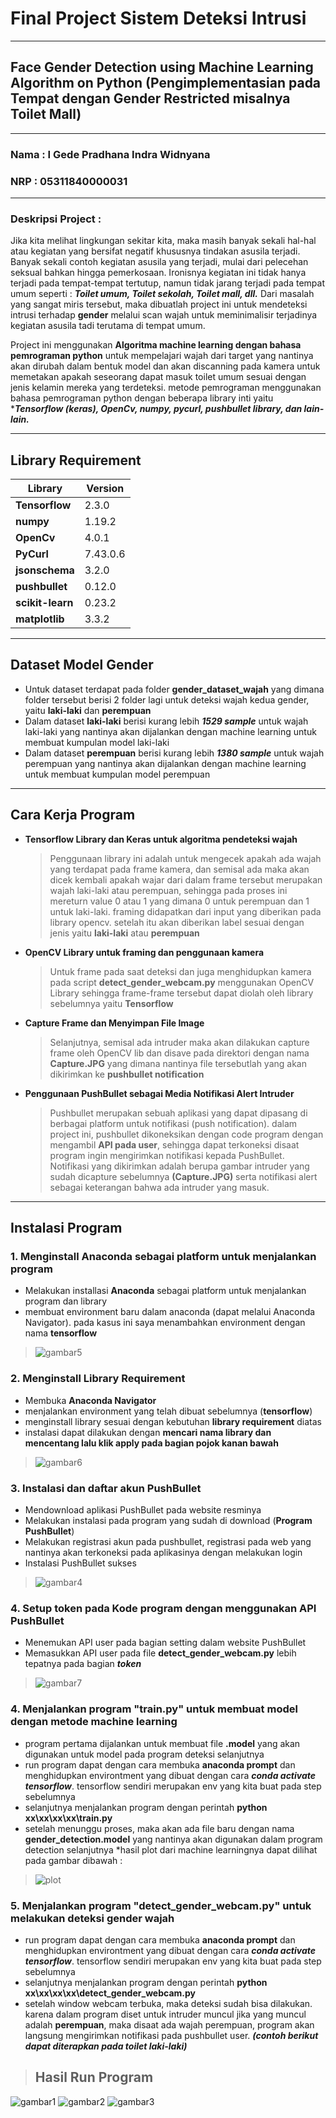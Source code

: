 # Final Project Sistem Deteksi Intrusi
---------

## Face Gender Detection using Machine Learning Algorithm on Python (Pengimplementasian pada Tempat dengan Gender Restricted misalnya Toilet Mall)
  

--------------------------------------------


### Nama : I Gede Pradhana Indra Widnyana
### NRP  : 05311840000031

---------------------------------------------

### Deskripsi Project : 
Jika kita melihat lingkungan sekitar kita, maka masih banyak sekali hal-hal atau kegiatan yang bersifat negatif khususnya tindakan asusila terjadi. Banyak sekali contoh kegiatan asusila yang terjadi, mulai dari pelecehan seksual bahkan hingga pemerkosaan. Ironisnya kegiatan ini tidak hanya terjadi pada tempat-tempat tertutup, namun tidak jarang terjadi pada tempat umum seperti : ***Toilet umum, Toilet sekolah, Toilet mall, dll.*** Dari masalah yang sangat miris tersebut, maka dibuatlah project ini untuk mendeteksi intrusi terhadap **gender** melalui scan wajah untuk meminimalisir terjadinya kegiatan asusila tadi terutama di tempat umum.

Project ini menggunakan **Algoritma machine learning dengan bahasa pemrograman python** untuk mempelajari wajah dari target yang nantinya akan dirubah dalam bentuk model dan akan discanning pada kamera untuk memetakan apakah seseorang dapat masuk toilet umum sesuai dengan jenis kelamin mereka yang terdeteksi. metode pemrograman menggunakan bahasa pemrograman python dengan beberapa library inti yaitu ****Tensorflow (keras), OpenCv, numpy, pycurl, pushbullet library, dan lain-lain.***

---------------------
## Library Requirement

| Library | Version |
| ----------- | ----------- |
| **Tensorflow** | 2.3.0 |
| **numpy** | 1.19.2 | 
| **OpenCv** | 4.0.1 | 
| **PyCurl** | 7.43.0.6 | 
| **jsonschema** | 3.2.0 | 
| **pushbullet** | 0.12.0 | 
| **scikit-learn** | 0.23.2 | 
| **matplotlib**| 3.3.2 | 

----------------------------
## Dataset Model Gender
* Untuk dataset terdapat pada folder **gender_dataset_wajah** yang dimana folder tersebut berisi 2 folder lagi untuk deteksi wajah kedua gender, yaitu **laki-laki** dan **perempuan**
* Dalam dataset **laki-laki** berisi kurang lebih ***1529 sample*** untuk wajah laki-laki yang nantinya akan dijalankan dengan machine learning untuk membuat kumpulan model laki-laki
* Dalam dataset **perempuan** berisi kurang lebih ***1380 sample*** untuk wajah perempuan yang nantinya akan dijalankan dengan machine learning untuk membuat kumpulan model perempuan

-----------------------------
## Cara Kerja Program
* **Tensorflow Library dan Keras untuk algoritma pendeteksi wajah**
    > Penggunaan library ini adalah untuk mengecek apakah ada wajah yang terdapat pada frame kamera, dan semisal ada maka akan dicek kembali apakah wajar dari dalam frame tersebut merupakan wajah laki-laki atau perempuan, sehingga pada proses ini mereturn value 0 atau 1 yang dimana 0 untuk perempuan dan 1 untuk laki-laki. framing didapatkan dari input yang diberikan pada library opencv. setelah itu akan diberikan label sesuai dengan jenis yaitu **laki-laki** atau **perempuan**

* **OpenCV Library untuk framing dan penggunaan kamera**
    > Untuk frame pada saat deteksi dan juga menghidupkan kamera pada script **detect_gender_webcam.py** menggunakan OpenCV Library sehingga frame-frame tersebut dapat diolah oleh library sebelumnya yaitu **Tensorflow**

* **Capture Frame dan Menyimpan File Image**
    > Selanjutnya, semisal ada intruder maka akan dilakukan capture frame oleh OpenCV lib dan disave pada direktori dengan nama **Capture.JPG** yang dimana nantinya file tersebutlah yang akan dikirimkan ke **pushbullet notification**

* **Penggunaan PushBullet sebagai Media Notifikasi Alert Intruder**
    > Pushbullet merupakan sebuah aplikasi yang dapat dipasang di berbagai platform untuk notifikasi (push notification). dalam project ini, pushbullet dikoneksikan dengan code program dengan mengambil **API pada user**, sehingga dapat terkoneksi disaat program ingin mengirimkan notifikasi kepada PushBullet. Notifikasi yang dikirimkan adalah berupa gambar intruder yang sudah dicapture sebelumnya **(Capture.JPG)** serta notifikasi alert sebagai keterangan bahwa ada intruder yang masuk.

------------------------------------------

## Instalasi Program
### 1. Menginstall **Anaconda** sebagai platform untuk menjalankan program
* Melakukan installasi **Anaconda** sebagai platform untuk menjalankan program dan library
* membuat environment baru dalam anaconda (dapat melalui Anaconda Navigator). pada kasus ini saya menambahkan environment dengan nama **tensorflow**

> ![gambar5](/img/5.JPG)
### 2. Menginstall Library Requirement
* Membuka **Anaconda Navigator** 
* menjalankan environment yang telah dibuat sebelumnya (**tensorflow**)
* menginstall library sesuai dengan kebutuhan **library requirement** diatas
* instalasi dapat dilakukan dengan **mencari nama library dan mencentang lalu klik apply pada bagian pojok kanan bawah**

> ![gambar6](/img/6.JPG)
### 3. Instalasi dan daftar akun PushBullet
* Mendownload aplikasi PushBullet pada website resminya
* Melakukan instalasi pada program yang sudah di download (**Program PushBullet**)
* Melakukan registrasi akun pada pushbullet, registrasi pada web yang nantinya akan terkoneksi pada aplikasinya dengan melakukan login
* Instalasi PushBullet sukses

> ![gambar4](/img/4.JPG)
### 4. Setup token pada Kode program dengan menggunakan API PushBullet
* Menemukan API user pada bagian setting dalam website PushBullet
* Memasukkan API user pada file **detect_gender_webcam.py** lebih tepatnya pada bagian ***token***


> ![gambar7](/img/7.JPG)
### 4. Menjalankan program "train.py" untuk membuat model dengan metode machine learning
* program pertama dijalankan untuk membuat file **.model** yang akan digunakan untuk model pada program deteksi selanjutnya
* run program dapat dengan cara membuka **anaconda prompt** dan menghidupkan environtment yang dibuat dengan cara ***conda activate tensorflow***. tensorflow sendiri merupakan env yang kita buat pada step sebelumnya
* selanjutnya menjalankan program dengan perintah **python xx\xx\xx\xx\train.py** 
* setelah menunggu proses, maka akan ada file baru dengan nama **gender_detection.model** yang nantinya akan digunakan dalam program detection selanjutnya
*hasil plot dari machine learningnya dapat dilihat pada gambar dibawah :


> ![plot](plot.png)
### 5. Menjalankan program "detect_gender_webcam.py" untuk melakukan deteksi gender wajah
* run program dapat dengan cara membuka **anaconda prompt** dan menghidupkan environtment yang dibuat dengan cara ***conda activate tensorflow***. tensorflow sendiri merupakan env yang kita buat pada step sebelumnya
* selanjutnya menjalankan program dengan perintah **python xx\xx\xx\xx\detect_gender_webcam.py**
* setelah window webcam terbuka, maka deteksi sudah bisa dilakukan. karena dalam program diset untuk intruder muncul jika yang muncul adalah **perempuan**, maka disaat ada wajah perempuan, program akan langsung mengirimkan notifikasi pada pushbullet user. ***(contoh berikut dapat diterapkan pada toilet laki-laki)***




> ## Hasil Run Program 
![gambar1](/img/1.png)
![gambar2](/img/2.png)
![gambar3](/img/3.png)







